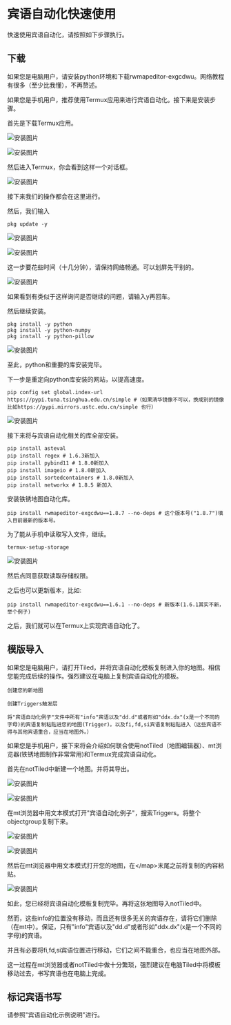 # 宾语自动化快速使用

快速使用宾语自动化，请按照如下步骤执行。

## 下载

如果您是电脑用户，请安装python环境和下载rwmapeditor-exgcdwu。网络教程有很多（至少比我懂），不再赘述。

如果您是手机用户，推荐使用Termux应用来进行宾语自动化。接下来是安装步骤。

首先是下载Termux应用。

![安装图片](./figure/termux1.jpg)

![安装图片](./figure/termux2.jpg)

然后进入Termux，你会看到这样一个对话框。

![安装图片](./figure/termux-in1.jpg)

接下来我们的操作都会在这里进行。

然后，我们输入

    pkg update -y

![安装图片](./figure/termux-install1.jpg)

![安装图片](./figure/termux-install2.jpg)

这一步要花些时间（十几分钟），请保持网络畅通。可以划屏先干别的。

![安装图片](./figure/termux-install-y.jpg)

如果看到有类似于这样询问是否继续的问题，请输入y再回车。

然后继续安装。

    pkg install -y python
    pkg install -y python-numpy
    pkg install -y python-pillow

![安装图片](./figure/termux-python.jpg)

至此，python和重要的库安装完毕。

下一步是重定向python库安装的网站，以提高速度。

    pip config set global.index-url https://pypi.tuna.tsinghua.edu.cn/simple #（如果清华镜像不可以，换成别的镜像比如https://pypi.mirrors.ustc.edu.cn/simple 也行）

![安装图片](./figure/termux-install3.jpg)

接下来将与宾语自动化相关的库全部安装。

    pip install asteval
    pip install regex # 1.6.3新加入
    pip install pybind11 # 1.8.0新加入
    pip install imageio # 1.8.0新加入
    pip install sortedcontainers # 1.8.0新加入
    pip install networkx # 1.8.5 新加入

安装铁锈地图自动化库。

    pip install rwmapeditor-exgcdwu==1.8.7 --no-deps # 这个版本号("1.8.7")填入目前最新的版本号。

为了能从手机中读取写入文件，继续。

    termux-setup-storage

![安装图片](./figure/termux-storage.jpg)

然后点同意获取读取存储权限。

之后也可以更新版本，比如:

    pip install rwmapeditor-exgcdwu==1.6.1 --no-deps # 新版本(1.6.1其实不新，举个例子)

之后，我们就可以在Termux上实现宾语自动化了。

## 模版导入

如果您是电脑用户，请打开Tiled，并将宾语自动化模板复制进入你的地图。相信您能完成后续的操作。强烈建议在电脑上复制宾语自动化的模板。

    创建您的新地图

    创建Triggers触发层

    将"宾语自动化例子"文件中所有"info"宾语以及"dd.d"或者形如"ddx.dx"(x是一个不同的字母)的宾语复制粘贴进您的地图(Trigger)。以及fi,fd,si宾语复制粘贴进入（这些宾语不得与其他宾语重合，应当在地图外。）

如果您是手机用户，接下来将会介绍如何联合使用notTiled（地图编辑器）、mt浏览器(铁锈地图制作非常常用)和Termux完成宾语自动化。

首先在notTiled中新建一个地图。并将其导出。

![安装图片](./figure/init.jpg)

![安装图片](./figure/output.jpg)

在mt浏览器中用文本模式打开"宾语自动化例子"，搜索Triggers。将整个objectgroup复制下来。

![安装图片](./figure/find-triggers.jpg)

![安装图片](./figure/triggers-copy.jpg)

然后在mt浏览器中用文本模式打开您的地图，在\<\/map\>末尾之前将复制的内容粘贴。

![安装图片](./figure/triggers-paste.jpg)

如此，您已经将宾语自动化模板复制完毕。再将这张地图导入notTiled中。

然而，这些info的位置没有移动，而且还有很多无关的宾语存在，请将它们删除（在mt中）。保证，只有"info"宾语以及"dd.d"或者形如"ddx.dx"(x是一个不同的字母)的宾语。

并且有必要将fi,fd,si宾语位置进行移动，它们之间不能重合，也应当在地图外部。

这一过程在mt浏览器或者notTiled中做十分繁琐，强烈建议在电脑Tiled中将模板移动过去，书写宾语也在电脑上完成。

## 标记宾语书写

请参照"宾语自动化示例说明"进行。
